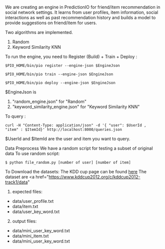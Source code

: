 We are creating an engine in PredictionIO for friend/item recommendation in social network settings. It learns from user profiles, item information, social interactions as well as past recommendation history and builds a model to provide suggestions on friend/item for users.

Two algorithms are implemented.

1. Random
2. Keyword Similarity KNN

To run the engine, you need to Register (Build) + Train + Deploy : 

```
$PIO_HOME/bin/pio register --engine-json $EngineJson

$PIO_HOME/bin/pio train --engine-json $EngineJson

$PIO_HOME/bin/pio deploy --engine-json $EngineJson
```

$EngineJson is

1. "random_engine.json" for "Random"
2. "keyword_similarity_engine.json" for "Keyword Similarity KNN"

To query :

```
curl -H "Content-Type: application/json" -d '{ "user": $UserId , "item" : $ItemId}' http://localhost:8000/queries.json
```

$UserId and $ItemId are the user and item you want to query.

Data Preprocess
We have a random script for testing a subset of original data
To use random script:
```
$ python file_random.py [number of user] [number of item] 
```
To Download the datasets:
The KDD cup page can be found <a href="https://www.kddcup2012.org/c/kddcup2012-track1">here</a>
The dataset are <a href="https://www.kddcup2012.org/c/kddcup2012-track1/data"
1. expected files: 
  * data/user_profile.txt
  * data/item.txt
  * data/user_key_word.txt
2. output files: 
  * data/mini_user_key_word.txt
  * data/mini_item.txt
  * data/mini_user_key_word.txt
